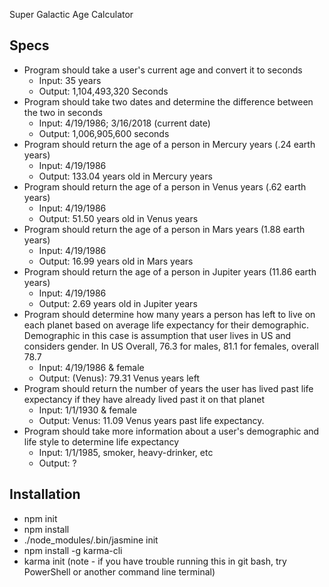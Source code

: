 Super Galactic Age Calculator

## Specs
* Program should take a user's current age and convert it to seconds
  * Input: 35 years
  * Output: 1,104,493,320 Seconds
* Program should take two dates and determine the difference between the two in seconds
  * Input: 4/19/1986; 3/16/2018 (current date)
  * Output: 1,006,905,600 seconds
* Program should return the age of a person in Mercury years (.24 earth years)
  * Input: 4/19/1986
  * Output: 133.04 years old in Mercury years
* Program should return the age of a person in Venus years (.62 earth years)
  * Input: 4/19/1986
  * Output: 51.50 years old in Venus years
* Program should return the age of a person in Mars years (1.88 earth years)
  * Input: 4/19/1986
  * Output: 16.99 years old in Mars years
* Program should return the age of a person in Jupiter years (11.86 earth years)
  * Input: 4/19/1986
  * Output: 2.69 years old in Jupiter years
* Program should determine how many years a person has left to live on each planet based on average life expectancy for their demographic. Demographic in this case is assumption that user lives in US and considers gender. In US Overall, 76.3 for males, 81.1 for females, overall 78.7
  * Input: 4/19/1986 & female
  * Output: (Venus): 79.31 Venus years left
* Program should return the number of years the user has lived past life expectancy if they have already lived past it on that planet
  * Input: 1/1/1930 & female
  * Output: Venus: 11.09 Venus years past life expectancy.
* Program should take more information about a user's demographic and life style to determine life expectancy
  * Input: 1/1/1985, smoker, heavy-drinker, etc
  * Output: ?


## Installation
* npm init
* npm install
* ./node_modules/.bin/jasmine init
* npm install -g karma-cli
* karma init (note - if you have trouble running this in git bash, try PowerShell or another command line terminal)
